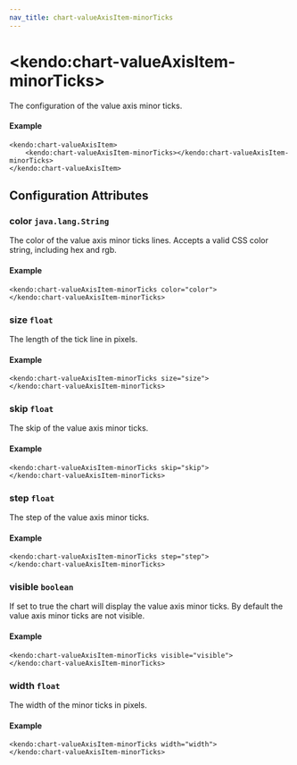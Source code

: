 ```yaml
---
nav_title: chart-valueAxisItem-minorTicks
---
```


# \<kendo:chart-valueAxisItem-minorTicks\>

The configuration of the value axis minor ticks.

#### Example
    <kendo:chart-valueAxisItem>
        <kendo:chart-valueAxisItem-minorTicks></kendo:chart-valueAxisItem-minorTicks>
    </kendo:chart-valueAxisItem>

## Configuration Attributes

### color `java.lang.String`

The color of the value axis minor ticks lines. Accepts a valid CSS color string, including hex and rgb.

#### Example
    <kendo:chart-valueAxisItem-minorTicks color="color">
    </kendo:chart-valueAxisItem-minorTicks>

### size `float`

The length of the tick line in pixels.

#### Example
    <kendo:chart-valueAxisItem-minorTicks size="size">
    </kendo:chart-valueAxisItem-minorTicks>

### skip `float`

The skip of the value axis minor ticks.

#### Example
    <kendo:chart-valueAxisItem-minorTicks skip="skip">
    </kendo:chart-valueAxisItem-minorTicks>

### step `float`

The step of the value axis minor ticks.

#### Example
    <kendo:chart-valueAxisItem-minorTicks step="step">
    </kendo:chart-valueAxisItem-minorTicks>

### visible `boolean`

If set to true the chart will display the value axis minor ticks. By default the value axis minor ticks are not visible.

#### Example
    <kendo:chart-valueAxisItem-minorTicks visible="visible">
    </kendo:chart-valueAxisItem-minorTicks>

### width `float`

The width of the minor ticks in pixels.

#### Example
    <kendo:chart-valueAxisItem-minorTicks width="width">
    </kendo:chart-valueAxisItem-minorTicks>


